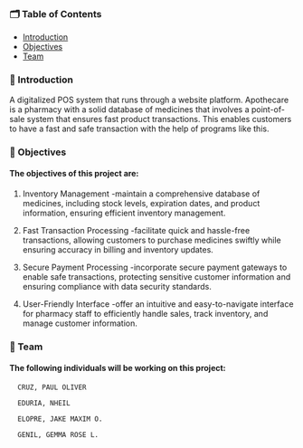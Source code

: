<h3><b>🗂 Table of Contents</b></h3>

<ul>
  <li><a href="#introduction">Introduction</a></li>
  <li><a href="#objectives">Objectives</a></li>
  <li><a href="#team">Team</a></li>
</ul>

<h3 id="introduction"><b>📄 Introduction</b></h3>

A digitalized POS system that runs through a website platform. 
Apothecare is a pharmacy with a solid database of medicines that involves a
point-of-sale system that ensures fast product transactions. 
This enables customers to have a fast and safe transaction with the help of programs like this.

<h3 id="objectives"><b>🔗 Objectives</b></h3>
<h4> The objectives of this project are:</h4>

1. Inventory Management
 -maintain a comprehensive database of medicines, including stock levels,
expiration dates, and product information, ensuring efficient inventory management.

3. Fast Transaction Processing
 -facilitate quick and hassle-free transactions, allowing customers to purchase
medicines swiftly while ensuring accuracy in billing and inventory updates.

3. Secure Payment Processing
 -incorporate secure payment gateways to enable safe transactions, protecting
sensitive customer information and ensuring compliance with data security standards.

4. User-Friendly Interface
 -offer an intuitive and easy-to-navigate interface for pharmacy staff to
efficiently handle sales, track inventory, and manage customer information.

<h3 id="team"><b>👥 Team</b></h3>
<h4> The following individuals will be working on this project:</h4>
  
      CRUZ, PAUL OLIVER
  
      EDURIA, NHEIL 
  
      ELOPRE, JAKE MAXIM O.
  
      GENIL, GEMMA ROSE L.
